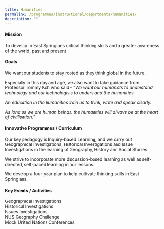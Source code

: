 ```yaml
---
title: Humanities
permalink: /programmes/instructional/departments/humanities/
description: ""
---
```

<h4><strong>Mission</strong></h4>
<p>To develop in East Springians critical thinking skills and a greater awareness of the world, past and present</p>
<h4><strong>Goals</strong></h4>
<p>We want our students to stay rooted as they think global in the future.</p>
<p>Especially in this day and age, we also want to take guidance from Professor Tommy Koh who said - "<em>We want our humanists to understand technology and our technologists to understand the humanities.</em></p>
<p><em>An education in the humanities train us to think, write and speak clearly.&nbsp;<br></em></p>
<p><em>As long as we are human beings, the humanities will always be at the heart of civilisation.</em>"</p>
<h4><strong>Innovative Programmes / Curriculum</strong></h4>
<p>Our key pedagogy is Inquiry-based Learning, and we carry out Geographical Investigations, Historical Investigations and Issue Investigations in the learning of Geography, History and Social Studies.</p>
<p>We strive to incorporate more discussion-based learning as well as self-directed, self-paced learning in our lessons.</p>
<p>We develop a four-year plan to help cultivate thinking skills in East Springians.</p>
<h4><strong>Key Events / Activities</strong></h4>
<p>Geographical Investigations<br>Historical Investigations<br>Issues Investigations<br>NUS Geography Challenge<br>Mock United Nations Conferences</p>